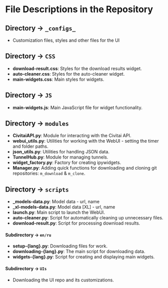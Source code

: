 # File Descriptions in the Repository

## Directory -> `_configs_`
- Customization files, styles and other files for the UI

## Directory -> `CSS`

- **download-result.css**: Styles for the download results widget.
- **auto-cleaner.css**: Styles for the auto-cleaner widget.
- **main-widgets.css**: Main styles for widgets.

## Directory -> `JS`

- **main-widgets.js**: Main JavaScript file for widget functionality.

## Directory -> `modules`

- **CivitaiAPI.py**: Module for interacting with the Civitai API.
- **webui_utils.py**: Utilities for working with the WebUI - setting the timer and folder paths.
- **json_utils.py**: Utilities for handling JSON data.
- **TunnelHub.py**: Module for managing tunnels.
- **widget_factory.py**: Factory for creating ipywidgets.
- **Manager.py**: Adding quick functions for downloading and cloning git repositories: `m_download` & `m_clone`.

## Directory -> `scripts`

- **_models-data.py**: Model data - url, name
- **_xl-models-data.py**: Model data [XL] - url, name
- **launch.py**: Main script to launch the WebUI.
- **auto-cleaner.py**: Script for automatically cleaning up unnecessary files.
- **download-result.py**: Script for processing download results.

#### Subdirectory -> `en/ru`

- **setup-{lang}.py**: Downloading files for work.
- **downloading-{lang}.py**: The main script for downloading data.
- **widgets-{lang}.py**: Script for creating and displaying main widgets.
  
#### Subdirectory -> `UIs`

- Downloading the UI repo and its customizations.